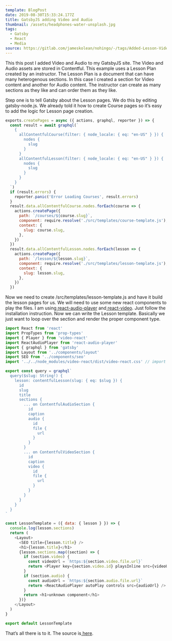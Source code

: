 ```yaml
---
template: BlogPost
date: 2019-08-30T15:33:24.177Z
title: GatsbyJS adding Video and Audio
thumbnail: /assets/headphones-water-unsplash.jpg
tags:
  - Gatsby
  - React
  - Media
source: https://gitlab.com/jameskolean/nohingo/-/tags/Added-Lesson-Video-and-Audio
---
```


This this post I added Video and Audio to my GatsbyJS site. The Video and Audio assets are stored in Contentful. This example uses a Lesson Plan created by an instructor. The Lesson Plan is a document that can have many heterogenous sections. In this case I created a section for Video content and another for Audio content. The instructor can create as many sections as they like and can order them as they like.

Step one is to tell Gatsby about the Lesson pages. We do this by editing gatsby-node.js. We already told it how to create Course pages so it’s easy to add the logic for Lesson page creation.

```javascript
exports.createPages = async ({ actions, graphql, reporter }) => {
  const result = await graphql(`
    {
      allContentfulCourse(filter: { node_locale: { eq: "en-US" } }) {
        nodes {
          slug
        }
      }
      allContentfulLesson(filter: { node_locale: { eq: "en-US" } }) {
        nodes {
          slug
        }
      }
    }
  `)
  if (result.errors) {
    reporter.panic('Error Loading Courses', result.errors)
  }
  result.data.allContentfulCourse.nodes.forEach(course => {
    actions.createPage({
      path: `/courses/${course.slug}`,
      component: require.resolve('./src/templates/course-template.js'),
      context: {
        slug: course.slug,
      },
    })
  })
  result.data.allContentfulLesson.nodes.forEach(lesson => {
    actions.createPage({
      path: `/lesson/${lesson.slug}`,
      component: require.resolve('./src/templates/lesson-template.js'),
      context: {
        slug: lesson.slug,
      },
    })
  })

```

Now we need to create /src/templates/lesson-template.js and have it build the lesson pages for us. We will need to use some new react components to play the files. I am using[ react-audio-player](https://www.npmjs.com/package/react-audio-player) and[ react-video](https://video-react.js.org/). Just follow the installation instruction. Now we can write the Lesson template. Basically we just want to loop over the section and render the proper component type.

```javascript
import React from 'react'
import PropTypes from 'prop-types'
import { Player } from 'video-react'
import ReactAudioPlayer from 'react-audio-player'
import { graphql } from 'gatsby'
import Layout from '../components/layout'
import SEO from '../components/seo'
import '../../node_modules/video-react/dist/video-react.css' // import css

export const query = graphql`
  query($slug: String!) {
    lesson: contentfulLesson(slug: { eq: $slug }) {
      id
      slug
      title
      sections {
        ... on ContentfulAudioSection {
          id
          caption
          audio {
            id
            file {
              url
            }
          }
        }
        ... on ContentfulVideoSection {
          id
          caption
          video {
            id
            file {
              url
            }
          }
        }
      }
    }
  }
`

const LessonTemplate = ({ data: { lesson } }) => {
  console.log(lesson.sections)
  return (
    <Layout>
      <SEO title={lesson.title} />
      <h1>{lesson.title}</h1>
      {lesson.sections.map((section) => {
        if (section.video) {
          const videoUrl = `https:${section.video.file.url}`
          return <Player key={section.video.id} playsInline src={videoUrl} />
        }
        if (section.audio) {
          const audioUrl = `https:${section.audio.file.url}`
          return <ReactAudioPlayer autoPlay controls src={audioUrl} />
        }
        return <h1>unknown component</h1>
      })}
    </Layout>
  )
}

export default LessonTemplate
```

That’s all there is to it. The source is[ here](https://gitlab.com/jameskolean/nohingo/-/tags/Added-Lesson-Video-and-Audio).
